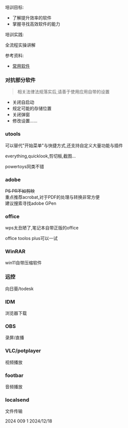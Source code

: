 培训目标:

- 了解提升效率的软件
- 掌握寻找高效软件的能力

培训实践:

全流程实操讲解

参考资料:

- [常用软件](https://www.bilibili.com/video/BV1tGkPYzErc/?spm_id_from=333.1387.homepage.video_card.click&vd_source=2499dec4a6dc444afbb1ff9583447bca)

### 对抗部分软件

> 相关法律法规落实后,请善于使用应用自带的设置

- 关闭自启动
- 规定可能的存储位置
- 关闭弹窗
- 修改设置......

### utools

可以替代"开始菜单"与快捷方式,还支持自定义大量功能与插件

everything,quicklook,剪切板,截图...

powertoys同类不错

### adobe

~~PS PR不如剪映~~  
重点推荐acrobat,对于PDF的处理与转换非常方便  
建议搜索寻找adobe GPen

### office

wps太丑陋了,笔记本自带正版的office

office toolos plus可以一试

### WinRAR

win11自带压缩软件

### 远控

向日葵/todesk

### IDM

浏览器下载

### OBS

录屏/直播

### VLC/potplayer

视频播放

### footbar

音频播放

### localsend

文件传输

2024 009 1 2024/12/18
